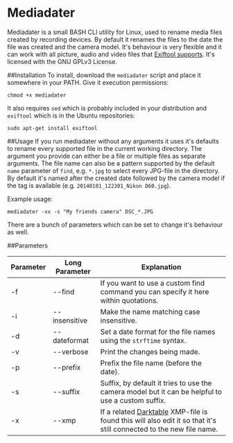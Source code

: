 Mediadater
==========

Mediadater is a small BASH CLI utility for Linux, used to rename media files created by recording devices. By default it renames the files to the date the file was created and the camera model. It's behaviour is very flexible and it can work with all picture, audio and video files that [Exiftool supports](https://en.wikipedia.org/wiki/ExifTool#Supported_file_types). It's licensed with the GNU GPLv3 License.

##Installation
To install, download the `mediadater` script and place it somewhere in your PATH. Give it execution permissions:
```
chmod +x mediadater
```

It also requires `sed` which is probably included in your distribution and `exiftool` which is in the Ubuntu repositories:
```
sudo apt-get install exiftool
```

##Usage
If you run mediadater without any arguments it uses it's defaults to rename every supported file in the current working directory. The argument you provide can either be a file or multiple files as separate arguments. The file name can also be a pattern supported by the default `name` parameter of `find`, e.g. `*.jpg` to select every JPG-file in the directory. By default it's named after the created date followed by the camera model if the tag is available (e.g. `20140101_122301_Nikon D60.jpg`).

Example usage:
```
mediadater -vx -s "My friends camera" DSC_*.JPG
```

There are a bunch of parameters which can be set to change it's behaviour as well.

##Parameters

Parameter | Long Parameter | Explanation
--------- | -------------- | -----------
-f        | --find         | If you want to use a custom find command you can specify it here within quotations.
-i        | --insensitive  | Make the name matching case insensitive.
-d        | --dateformat   | Set a date format for the file names using the `strftime` syntax.
-v        | --verbose      | Print the changes being made.
-p        | --prefix       | Prefix the file name (before the date).
-s        | --suffix       | Suffix, by default it tries to use the camera model but it can be helpful to use a custom suffix.
-x        | --xmp          | If a related [Darktable](http://www.darktable.org/) XMP-file is found this will also edit it so that it's still connected to the new file name.
